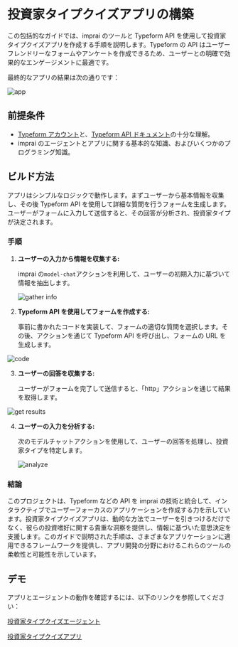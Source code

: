 # 投資家タイプクイズアプリの構築

この包括的なガイドでは、imprai のツールと Typeform API を使用して投資家タイプクイズアプリを作成する手順を説明します。Typeform の API はユーザーフレンドリーなフォームやアンケートを作成できるため、ユーザーとの明確で効果的なエンゲージメントに最適です。

最終的なアプリの結果は次の通りです：

![app](https://res.cloudinary.com/dfjwtidnh/image/upload/v1710077600/investor-0_uqamir.png)

## 前提条件

- [Typeform アカウント](https://www.typeform.com/)と、[Typeform API ドキュメント](https://www.typeform.com/developers/)の十分な理解。
- imprai のエージェントとアプリに関する基本的な知識、およびいくつかのプログラミング知識。

## ビルド方法

アプリはシンプルなロジックで動作します。まずユーザーから基本情報を収集し、その後 Typeform API を使用して詳細な質問を行うフォームを生成します。ユーザーがフォームに入力して送信すると、その回答が分析され、投資家タイプが決定されます。

### 手順

1. **ユーザーの入力から情報を収集する:**

   imprai の`model-chat`アクションを利用して、ユーザーの初期入力に基づいて情報を抽出します。

   ![gather info](https://res.cloudinary.com/dfjwtidnh/image/upload/v1710077600/intestor-1_vj3kej.png)

2. **Typeform API を使用してフォームを作成する:**

   事前に書かれたコードを実装して、フォームの適切な質問を選択します。その後、アクションを通じて Typeform API を呼び出し、フォームの URL を生成します。

![code](https://res.cloudinary.com/dfjwtidnh/image/upload/v1710077600/investor-2_sun44v.png)

3. **ユーザーの回答を収集する:**

   ユーザーがフォームを完了して送信すると、「http」アクションを通じて結果を取得します。

![get results](https://res.cloudinary.com/dfjwtidnh/image/upload/v1710077600/investor-3_k9ejp9.png)

4. **ユーザーの入力を分析する:**

   次のモデルチャットアクションを使用して、ユーザーの回答を処理し、投資家タイプを特定します。

   ![analyze](https://res.cloudinary.com/dfjwtidnh/image/upload/v1710077600/investor-4_puom38.png)

### 結論

このプロジェクトは、Typeform などの API を imprai の技術と統合して、インタラクティブでユーザーフォーカスのアプリケーションを作成する力を示しています。投資家タイプクイズアプリは、動的な方法でユーザーを引きつけるだけでなく、彼らの投資嗜好に関する貴重な洞察を提供し、情報に基づいた意思決定を支援します。このガイドで説明された手順は、さまざまなアプリケーションに適用できるフレームワークを提供し、アプリ開発の分野におけるこれらのツールの柔軟性と可能性を示しています。

## デモ

アプリとエージェントの動作を確認するには、以下のリンクを参照してください：

[投資家タイプクイズエージェント](https://imprai.ai/p/21b2295005587a5375d8/callable/ffdc7bd0d262b62cbd03/editor)

[投資家タイプクイズアプリ](https://imprai.ai/copilot/0167ad764f8be5e1bd41/session/6afc350466)
